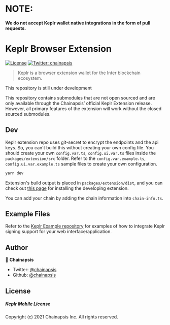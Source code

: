 # NOTE:
**We do not accept Keplr wallet native integrations in the form of pull requests.**

# Keplr Browser Extension
[![License](https://img.shields.io/badge/License-Apache%202.0-blue.svg)](https://opensource.org/licenses/Apache-2.0)
[![Twitter: chainapsis](https://img.shields.io/twitter/follow/chainapsis.svg?style=social)](https://twitter.com/chainapsis)

> Keplr is a browser extension wallet for the Inter blockchain ecosystem.
>
This repository is still under development  

This repository contains submodules that are not open sourced and are only available through the Chainapsis’ official Keplr Extension release. However, all primary features of the extension will work without the closed sourced submodules.  

## Dev
Keplr extension repo uses git-secret to encrypt the endpoints and the api keys. So, you can't build this without creating your own config file. You should create your own `config.var.ts`, `config.ui.var.ts` files inside the `packages/extension/src` folder. Refer to the `config.var.example.ts`, ``config.ui.var.example.ts`` sample files to create your own configuration.
```sh
yarn dev
``` 
Extension's build output is placed in `packages/extension/dist`, and you can check out [this page](https://developer.chrome.com/extensions/getstarted) for installing the developing extension.  

You can add your chain by adding the chain information into `chain-info.ts`. 

## Example Files

Refer to the [Keplr Example repository](https://github.com/chainapsis/keplr-example) for examples of how to integrate Keplr signing support for your web interface/application.

## Author

👤 **Chainapsis**

* Twitter: [@chainapsis](https://twitter.com/chainapsis)
* Github: [@chainapsis](https://github.com/chainapsis)

## License
##### Keplr Mobile License
Copyright (c) 2021 Chainapsis Inc. All rights reserved.
